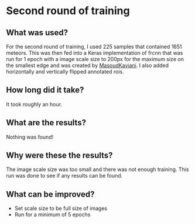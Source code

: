 # Second round of training

## What was used?
For the second round of training, I used 225 samples that contained 1651 meteors.
This was then fed into a Keras implementation of frcnn that was run for 1 epoch
with a image scale size to 200px for the maximum size on the smallest edge
and was created by
[MasoudKaviani](https://github.com/MasoudKaviani/keras-frcnn). I also added
horizontally and vertically flipped annotated rois.

## How long did it take?
It took roughly an hour.

## What are the results?
Nothing was found!

## Why were these the results?
The image scale size was too small and there was not enough training. This run
was done to see if any results can be found.

## What can be improved?
- Set scale size to be full size of images
- Run for a minimum of 5 epochs
